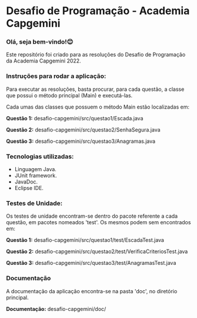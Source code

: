 # Desafio de Programação - Academia Capgemini 

### Olá, seja bem-vindo!:blush:

Este repositório foi criado para as resoluções do Desafio de Programação da Academia Capgemini 2022.

### Instruções para rodar a aplicação:
Para executar as resoluções, basta procurar, para cada questão, a classe que possui o método principal (Main) e executá-las.

Cada umas das classes que possuem o método Main estão localizadas em:

**Questão 1:** desafio-capgemini/src/questao1/Escada.java

**Questão 2:** desafio-capgemini/src/questao2/SenhaSegura.java

**Questão 3:** desafio-capgemini/src/questao3/Anagramas.java

### Tecnologias utilizadas:
- Linguagem Java.
- JUnit framework.
- JavaDoc.
- Eclipse IDE.

### Testes de Unidade:
Os testes de unidade encontram-se dentro do pacote referente a cada questão, em pacotes nomeados 'test'.
Os mesmos podem sem encontrados em:

**Questão 1:** desafio-capgemini/src/questao1/test/EscadaTest.java

**Questão 2:** desafio-capgemini/src/questao2/test/VerificaCriteriosTest.java

**Questão 3:** desafio-capgemini/src/questao3/test/AnagramasTest.java

### Documentação

A documentação da aplicação encontra-se na pasta 'doc', no diretório principal.

**Documentação:** desafio-capgemini/doc/



